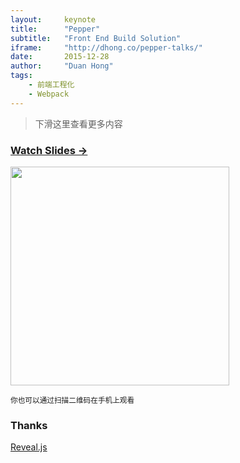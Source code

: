```yaml
---
layout:     keynote
title:      "Pepper"
subtitle:   "Front End Build Solution"
iframe:     "http://dhong.co/pepper-talks/"
date:       2015-12-28
author:     "Duan Hong"
tags:
    - 前端工程化
    - Webpack
---
```



> 下滑这里查看更多内容


### [Watch Slides →](http://dhong.co/pepper-talks/)

<img src="http://huangxuan.me/css-sucks-2015/attach/pepper.png" width="350" height="350"/>

<small class="img-hint">你也可以通过扫描二维码在手机上观看</small>

### Thanks

[Reveal.js](http://lab.hakim.se/reveal-js)
